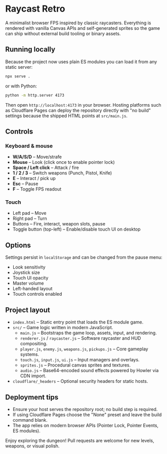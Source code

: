 # Raycast Retro

A minimalist browser FPS inspired by classic raycasters. Everything is rendered with vanilla Canvas APIs and self-generated sprites so the game can ship without external build tooling or binary assets.

## Running locally

Because the project now uses plain ES modules you can load it from any static server:

```bash
npx serve .
```

or with Python:

```bash
python -m http.server 4173
```

Then open `http://localhost:4173` in your browser. Hosting platforms such as Cloudflare Pages can deploy the repository directly with "no build" settings because the shipped HTML points at `src/main.js`.

## Controls

### Keyboard & mouse
- **W/A/S/D** – Move/strafe
- **Mouse** – Look (click once to enable pointer lock)
- **Space / Left click** – Attack / fire
- **1 / 2 / 3** – Switch weapons (Punch, Pistol, Knife)
- **E** – Interact / pick up
- **Esc** – Pause
- **F** – Toggle FPS readout

### Touch
- Left pad – Move
- Right pad – Turn
- Buttons – Fire, interact, weapon slots, pause
- Toggle button (top-left) – Enable/disable touch UI on desktop

## Options
Settings persist in `localStorage` and can be changed from the pause menu:
- Look sensitivity
- Joystick size
- Touch UI opacity
- Master volume
- Left-handed layout
- Touch controls enabled

## Project layout
- `index.html` – Static entry point that loads the ES module game.
- `src/` – Game logic written in modern JavaScript.
  - `main.js` – Bootstraps the game loop, assets, input, and rendering.
  - `renderer.js` / `raycaster.js` – Software raycaster and HUD compositing.
  - `player.js`, `enemy.js`, `weapons.js`, `pickups.js` – Core gameplay systems.
  - `touch.js`, `input.js`, `ui.js` – Input managers and overlays.
  - `sprites.js` – Procedural canvas sprites and textures.
  - `audio.js` – Base64-encoded sound effects powered by Howler via CDN import.
- `cloudflare/_headers` – Optional security headers for static hosts.

## Deployment tips
- Ensure your host serves the repository root; no build step is required.
- If using Cloudflare Pages choose the "None" preset and leave the build command blank.
- The app relies on modern browser APIs (Pointer Lock, Pointer Events, ES modules).

Enjoy exploring the dungeon! Pull requests are welcome for new levels, weapons, or visual polish.
